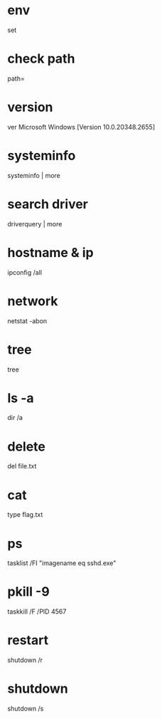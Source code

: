 # env

set

# check path

path=

# version

ver
Microsoft Windows [Version 10.0.20348.2655]

# systeminfo

systeminfo | more

# search driver

driverquery | more

# hostname & ip

ipconfig /all

# network

netstat -abon

# tree

tree

# ls -a

dir /a

# delete

del file.txt

# cat

type flag.txt

# ps

tasklist /FI "imagename eq sshd.exe"

# pkill -9

taskkill /F /PID 4567

# restart

shutdown /r

# shutdown

shutdown /s
